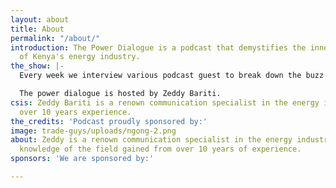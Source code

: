 ```yaml
---
layout: about
title: About
permalink: "/about/"
introduction: The Power Dialogue is a podcast that demystifies the inner workings
  of Kenya's energy industry.
the_show: |-
  Every week we interview various podcast guest to break down the buzz around energy. Getting at the root at how it impacts your day to day in terms that everyone can understand.

  The power dialogue is hosted by Zeddy Bariti.
csis: Zeddy Bariti is a renown communication specialist in the energy industry with
  over 10 years experience.
the_credits: 'Podcast proudly sponsored by:'
image: trade-guys/uploads/ngong-2.png
about: Zeddy is a renown communication specialist in the energy industry with a vast
  knowledge of the field gained from over 10 years of experience.
sponsors: 'We are sponsored by:'

---
```


